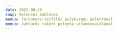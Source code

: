 ```yaml
---
date: 2022-08-26
soup: Velencei bableves
menua: Tárkonyos-tejfölös pulykaragu polentával
menub: Juhtúrós rakott polenta vitaminsalátával
---
```

